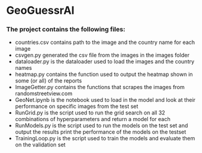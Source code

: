 # GeoGuessrAI

### The project contains the following files:
- countries.csv contains path to the image and the country name for each image
- csvgen.py generated the csv file from the images in the images folder
- dataloader.py is the dataloader used to load the images and the country names
- heatmap.py contains the function used to output the heatmap shown in some (or all) of the reports
- ImageGetter.py contains the functions that scrapes the images from randomstreetview.com
- GeoNet.ipynb is the notebook used to load in the model and look at their performance on specific images from the test set
- RunGrid.py is the script used to run the grid search on all 32 combinations of hyperparameters and return a model for each
- RunModels.py is the script used to run the models on the test set and output the results print the performance of the models on the testset
- TrainingLoop.py is the script used to train the models and evaluate them on the validation set
